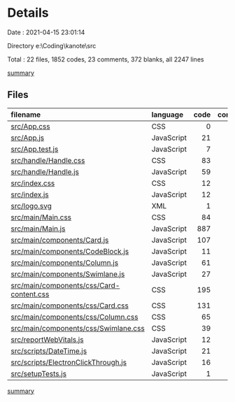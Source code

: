 # Details

Date : 2021-04-15 23:01:14

Directory e:\Coding\kanote\src

Total : 22 files,  1852 codes, 23 comments, 372 blanks, all 2247 lines

[summary](results.md)

## Files
| filename | language | code | comment | blank | total |
| :--- | :--- | ---: | ---: | ---: | ---: |
| [src/App.css](/src/App.css) | CSS | 0 | 0 | 1 | 1 |
| [src/App.js](/src/App.js) | JavaScript | 21 | 0 | 8 | 29 |
| [src/App.test.js](/src/App.test.js) | JavaScript | 7 | 0 | 2 | 9 |
| [src/handle/Handle.css](/src/handle/Handle.css) | CSS | 83 | 0 | 22 | 105 |
| [src/handle/Handle.js](/src/handle/Handle.js) | JavaScript | 59 | 0 | 12 | 71 |
| [src/index.css](/src/index.css) | CSS | 12 | 0 | 2 | 14 |
| [src/index.js](/src/index.js) | JavaScript | 12 | 4 | 3 | 19 |
| [src/logo.svg](/src/logo.svg) | XML | 1 | 0 | 0 | 1 |
| [src/main/Main.css](/src/main/Main.css) | CSS | 84 | 4 | 32 | 120 |
| [src/main/Main.js](/src/main/Main.js) | JavaScript | 887 | 10 | 159 | 1,056 |
| [src/main/components/Card.js](/src/main/components/Card.js) | JavaScript | 107 | 0 | 8 | 115 |
| [src/main/components/CodeBlock.js](/src/main/components/CodeBlock.js) | JavaScript | 11 | 0 | 2 | 13 |
| [src/main/components/Column.js](/src/main/components/Column.js) | JavaScript | 61 | 0 | 6 | 67 |
| [src/main/components/Swimlane.js](/src/main/components/Swimlane.js) | JavaScript | 27 | 0 | 4 | 31 |
| [src/main/components/css/Card-content.css](/src/main/components/css/Card-content.css) | CSS | 195 | 0 | 36 | 231 |
| [src/main/components/css/Card.css](/src/main/components/css/Card.css) | CSS | 131 | 0 | 36 | 167 |
| [src/main/components/css/Column.css](/src/main/components/css/Column.css) | CSS | 65 | 0 | 20 | 85 |
| [src/main/components/css/Swimlane.css](/src/main/components/css/Swimlane.css) | CSS | 39 | 0 | 11 | 50 |
| [src/reportWebVitals.js](/src/reportWebVitals.js) | JavaScript | 12 | 1 | 2 | 15 |
| [src/scripts/DateTime.js](/src/scripts/DateTime.js) | JavaScript | 21 | 0 | 1 | 22 |
| [src/scripts/ElectronClickThrough.js](/src/scripts/ElectronClickThrough.js) | JavaScript | 16 | 0 | 4 | 20 |
| [src/setupTests.js](/src/setupTests.js) | JavaScript | 1 | 4 | 1 | 6 |

[summary](results.md)